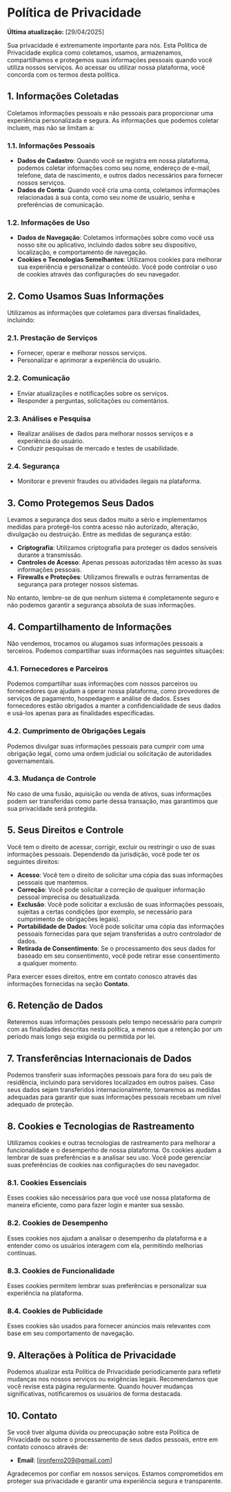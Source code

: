 # Política de Privacidade

**Última atualização:** [29/04/2025]

Sua privacidade é extremamente importante para nós. Esta Política de Privacidade explica como coletamos, usamos, armazenamos, compartilhamos e protegemos suas informações pessoais quando você utiliza nossos serviços. Ao acessar ou utilizar nossa plataforma, você concorda com os termos desta política.

## 1. **Informações Coletadas**
Coletamos informações pessoais e não pessoais para proporcionar uma experiência personalizada e segura. As informações que podemos coletar incluem, mas não se limitam a:

### 1.1. **Informações Pessoais**
- **Dados de Cadastro**: Quando você se registra em nossa plataforma, podemos coletar informações como seu nome, endereço de e-mail, telefone, data de nascimento, e outros dados necessários para fornecer nossos serviços.
- **Dados de Conta**: Quando você cria uma conta, coletamos informações relacionadas à sua conta, como seu nome de usuário, senha e preferências de comunicação.

### 1.2. **Informações de Uso**
- **Dados de Navegação**: Coletamos informações sobre como você usa nosso site ou aplicativo, incluindo dados sobre seu dispositivo, localização, e comportamento de navegação.
- **Cookies e Tecnologias Semelhantes**: Utilizamos cookies para melhorar sua experiência e personalizar o conteúdo. Você pode controlar o uso de cookies através das configurações do seu navegador.

## 2. **Como Usamos Suas Informações**
Utilizamos as informações que coletamos para diversas finalidades, incluindo:

### 2.1. **Prestação de Serviços**
- Fornecer, operar e melhorar nossos serviços.
- Personalizar e aprimorar a experiência do usuário.

### 2.2. **Comunicação**
- Enviar atualizações e notificações sobre os serviços.
- Responder a perguntas, solicitações ou comentários.

### 2.3. **Análises e Pesquisa**
- Realizar análises de dados para melhorar nossos serviços e a experiência do usuário.
- Conduzir pesquisas de mercado e testes de usabilidade.

### 2.4. **Segurança**
- Monitorar e prevenir fraudes ou atividades ilegais na plataforma.

## 3. **Como Protegemos Seus Dados**
Levamos a segurança dos seus dados muito a sério e implementamos medidas para protegê-los contra acesso não autorizado, alteração, divulgação ou destruição. Entre as medidas de segurança estão:

- **Criptografia**: Utilizamos criptografia para proteger os dados sensíveis durante a transmissão.
- **Controles de Acesso**: Apenas pessoas autorizadas têm acesso às suas informações pessoais.
- **Firewalls e Proteções**: Utilizamos firewalls e outras ferramentas de segurança para proteger nossos sistemas.

No entanto, lembre-se de que nenhum sistema é completamente seguro e não podemos garantir a segurança absoluta de suas informações.

## 4. **Compartilhamento de Informações**
Não vendemos, trocamos ou alugamos suas informações pessoais a terceiros. Podemos compartilhar suas informações nas seguintes situações:

### 4.1. **Fornecedores e Parceiros**
Podemos compartilhar suas informações com nossos parceiros ou fornecedores que ajudam a operar nossa plataforma, como provedores de serviços de pagamento, hospedagem e análise de dados. Esses fornecedores estão obrigados a manter a confidencialidade de seus dados e usá-los apenas para as finalidades especificadas.

### 4.2. **Cumprimento de Obrigações Legais**
Podemos divulgar suas informações pessoais para cumprir com uma obrigação legal, como uma ordem judicial ou solicitação de autoridades governamentais.

### 4.3. **Mudança de Controle**
No caso de uma fusão, aquisição ou venda de ativos, suas informações podem ser transferidas como parte dessa transação, mas garantimos que sua privacidade será protegida.

## 5. **Seus Direitos e Controle**
Você tem o direito de acessar, corrigir, excluir ou restringir o uso de suas informações pessoais. Dependendo da jurisdição, você pode ter os seguintes direitos:

- **Acesso**: Você tem o direito de solicitar uma cópia das suas informações pessoais que mantemos.
- **Correção**: Você pode solicitar a correção de qualquer informação pessoal imprecisa ou desatualizada.
- **Exclusão**: Você pode solicitar a exclusão de suas informações pessoais, sujeitas a certas condições (por exemplo, se necessário para cumprimento de obrigações legais).
- **Portabilidade de Dados**: Você pode solicitar uma cópia das informações pessoais fornecidas para que sejam transferidas a outro controlador de dados.
- **Retirada de Consentimento**: Se o processamento dos seus dados for baseado em seu consentimento, você pode retirar esse consentimento a qualquer momento.

Para exercer esses direitos, entre em contato conosco através das informações fornecidas na seção **Contato**.

## 6. **Retenção de Dados**
Reteremos suas informações pessoais pelo tempo necessário para cumprir com as finalidades descritas nesta política, a menos que a retenção por um período mais longo seja exigida ou permitida por lei.

## 7. **Transferências Internacionais de Dados**
Podemos transferir suas informações pessoais para fora do seu país de residência, incluindo para servidores localizados em outros países. Caso seus dados sejam transferidos internacionalmente, tomaremos as medidas adequadas para garantir que suas informações pessoais recebam um nível adequado de proteção.

## 8. **Cookies e Tecnologias de Rastreamento**
Utilizamos cookies e outras tecnologias de rastreamento para melhorar a funcionalidade e o desempenho de nossa plataforma. Os cookies ajudam a lembrar de suas preferências e a analisar seu uso. Você pode gerenciar suas preferências de cookies nas configurações do seu navegador.

### 8.1. **Cookies Essenciais**
Esses cookies são necessários para que você use nossa plataforma de maneira eficiente, como para fazer login e manter sua sessão.

### 8.2. **Cookies de Desempenho**
Esses cookies nos ajudam a analisar o desempenho da plataforma e a entender como os usuários interagem com ela, permitindo melhorias contínuas.

### 8.3. **Cookies de Funcionalidade**
Esses cookies permitem lembrar suas preferências e personalizar sua experiência na plataforma.

### 8.4. **Cookies de Publicidade**
Esses cookies são usados para fornecer anúncios mais relevantes com base em seu comportamento de navegação.

## 9. **Alterações à Política de Privacidade**
Podemos atualizar esta Política de Privacidade periodicamente para refletir mudanças nos nossos serviços ou exigências legais. Recomendamos que você revise esta página regularmente. Quando houver mudanças significativas, notificaremos os usuários de forma destacada.

## 10. **Contato**
Se você tiver alguma dúvida ou preocupação sobre esta Política de Privacidade ou sobre o processamento de seus dados pessoais, entre em contato conosco através de:

- **Email**: [ironferro209@gmail.com]

Agradecemos por confiar em nossos serviços. Estamos comprometidos em proteger sua privacidade e garantir uma experiência segura e transparente.

